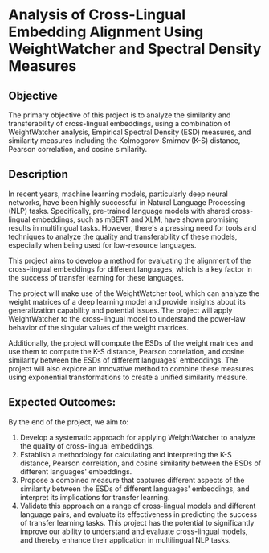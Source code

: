 # Analysis of Cross-Lingual Embedding Alignment Using WeightWatcher and Spectral Density Measures

## Objective
The primary objective of this project is to analyze the similarity and transferability of cross-lingual embeddings, using a combination of WeightWatcher analysis, Empirical Spectral Density (ESD) measures, and similarity measures including the Kolmogorov-Smirnov (K-S) distance, Pearson correlation, and cosine similarity.

## Description

In recent years, machine learning models, particularly deep neural networks, have been highly successful in Natural Language Processing (NLP) tasks. Specifically, pre-trained language models with shared cross-lingual embeddings, such as mBERT and XLM, have shown promising results in multilingual tasks. However, there's a pressing need for tools and techniques to analyze the quality and transferability of these models, especially when being used for low-resource languages.

This project aims to develop a method for evaluating the alignment of the cross-lingual embeddings for different languages, which is a key factor in the success of transfer learning for these languages.

The project will make use of the WeightWatcher tool, which can analyze the weight matrices of a deep learning model and provide insights about its generalization capability and potential issues. The project will apply WeightWatcher to the cross-lingual model to understand the power-law behavior of the singular values of the weight matrices.

Additionally, the project will compute the ESDs of the weight matrices and use them to compute the K-S distance, Pearson correlation, and cosine similarity between the ESDs of different languages' embeddings. The project will also explore an innovative method to combine these measures using exponential transformations to create a unified similarity measure.

## Expected Outcomes:
By the end of the project, we aim to:

1.  Develop a systematic approach for applying WeightWatcher to analyze the quality of cross-lingual embeddings.
2. Establish a methodology for calculating and interpreting the K-S distance, Pearson correlation, and cosine similarity between the ESDs of different languages' embeddings.
3. Propose a combined measure that captures different aspects of the similarity between the ESDs of different languages' embeddings, and interpret its implications for transfer learning.
4. Validate this approach on a range of cross-lingual models and different language pairs, and evaluate its effectiveness in predicting the success of transfer learning tasks.
This project has the potential to significantly improve our ability to understand and evaluate cross-lingual models, and thereby enhance their application in multilingual NLP tasks.
